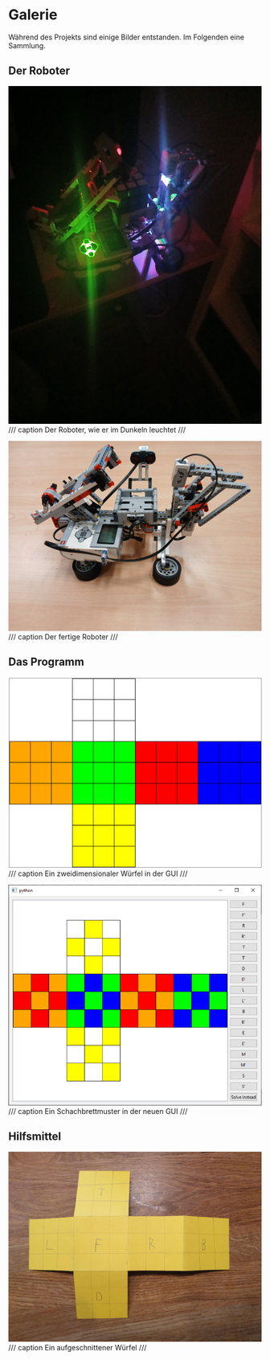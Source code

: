# Galerie

Während des Projekts sind einige Bilder entstanden. Im Folgenden eine Sammlung.

## Der Roboter

![Der Roboter, wie er im Dunkeln leuchtet](/images/robot_glowing_in_dark.jpg)
/// caption
Der Roboter, wie er im Dunkeln leuchtet
///

![Der fertige Roboter](/images/robot_1.jpg)
/// caption
Der fertige Roboter
///

## Das Programm

![Ein zweidimensionaler Würfel in der GUI](/images/gui.png)
/// caption
Ein zweidimensionaler Würfel in der GUI
///

![Ein Schachbrettmuster in der neuen GUI](/images/new_gui_image.png)
/// caption
Ein Schachbrettmuster in der neuen GUI
///

## Hilfsmittel

![Ein aufgeschnittener Würfel](/images/flat_cube.jpg)
/// caption
Ein aufgeschnittener Würfel
///
